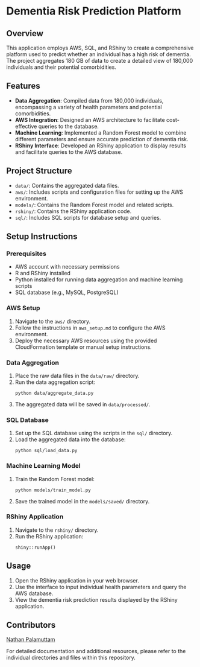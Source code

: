 
<!DOCTYPE html>
<html>
<head>
    <title>Dementia Risk Prediction Platform</title>
</head>
<body>

<h1>Dementia Risk Prediction Platform</h1>

<h2>Overview</h2>
<p>This application employs AWS, SQL, and RShiny to create a comprehensive platform used to predict whether an individual has a high risk of dementia. The project aggregates 180 GB of data to create a detailed view of 180,000 individuals and their potential comorbidities.</p>

<h2>Features</h2>
<ul>
    <li><strong>Data Aggregation</strong>: Compiled data from 180,000 individuals, encompassing a variety of health parameters and potential comorbidities.</li>
    <li><strong>AWS Integration</strong>: Designed an AWS architecture to facilitate cost-effective queries to the database.</li>
    <li><strong>Machine Learning</strong>: Implemented a Random Forest model to combine different parameters and ensure accurate prediction of dementia risk.</li>
    <li><strong>RShiny Interface</strong>: Developed an RShiny application to display results and facilitate queries to the AWS database.</li>
</ul>

<h2>Project Structure</h2>
<ul>
    <li><code>data/</code>: Contains the aggregated data files.</li>
    <li><code>aws/</code>: Includes scripts and configuration files for setting up the AWS environment.</li>
    <li><code>models/</code>: Contains the Random Forest model and related scripts.</li>
    <li><code>rshiny/</code>: Contains the RShiny application code.</li>
    <li><code>sql/</code>: Includes SQL scripts for database setup and queries.</li>
</ul>

<h2>Setup Instructions</h2>

<h3>Prerequisites</h3>
<ul>
    <li>AWS account with necessary permissions</li>
    <li>R and RShiny installed</li>
    <li>Python installed for running data aggregation and machine learning scripts</li>
    <li>SQL database (e.g., MySQL, PostgreSQL)</li>
</ul>

<h3>AWS Setup</h3>
<ol>
    <li>Navigate to the <code>aws/</code> directory.</li>
    <li>Follow the instructions in <code>aws_setup.md</code> to configure the AWS environment.</li>
    <li>Deploy the necessary AWS resources using the provided CloudFormation template or manual setup instructions.</li>
</ol>

<h3>Data Aggregation</h3>
<ol>
    <li>Place the raw data files in the <code>data/raw/</code> directory.</li>
    <li>Run the data aggregation script:
        <pre><code>python data/aggregate_data.py</code></pre>
    </li>
    <li>The aggregated data will be saved in <code>data/processed/</code>.</li>
</ol>

<h3>SQL Database</h3>
<ol>
    <li>Set up the SQL database using the scripts in the <code>sql/</code> directory.</li>
    <li>Load the aggregated data into the database:
        <pre><code>python sql/load_data.py</code></pre>
    </li>
</ol>

<h3>Machine Learning Model</h3>
<ol>
    <li>Train the Random Forest model:
        <pre><code>python models/train_model.py</code></pre>
    </li>
    <li>Save the trained model in the <code>models/saved/</code> directory.</li>
</ol>

<h3>RShiny Application</h3>
<ol>
    <li>Navigate to the <code>rshiny/</code> directory.</li>
    <li>Run the RShiny application:
        <pre><code>shiny::runApp()</code></pre>
    </li>
</ol>

<h2>Usage</h2>
<ol>
    <li>Open the RShiny application in your web browser.</li>
    <li>Use the interface to input individual health parameters and query the AWS database.</li>
    <li>View the dementia risk prediction results displayed by the RShiny application.</li>
</ol>

<h2>Contributors</h2>
<p><a href="https://github.com/nathanpalamuttam">Nathan Palamuttam</a></p>


<p>For detailed documentation and additional resources, please refer to the individual directories and files within this repository.</p>

</body>
</html>
